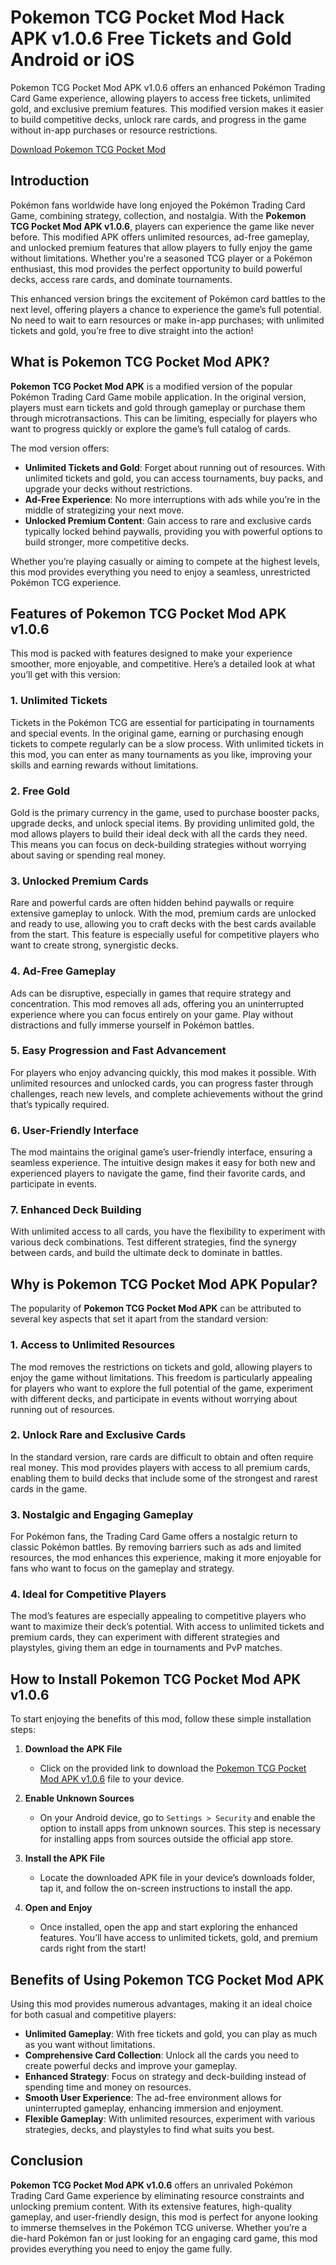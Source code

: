 # Pokemon TCG Pocket Mod Hack APK v1.0.6 Free Tickets and Gold Android or iOS
Pokemon TCG Pocket Mod APK v1.0.6 offers an enhanced Pokémon Trading Card Game experience, allowing players to access free tickets, unlimited gold, and exclusive premium features. This modified version makes it easier to build competitive decks, unlock rare cards, and progress in the game without in-app purchases or resource restrictions.

[Download Pokemon TCG Pocket Mod](https://techymody.com/pokemon-tcg-pocket-mod-apk-v1-0-5speed-hack-no-ads/)

## Introduction
Pokémon fans worldwide have long enjoyed the Pokémon Trading Card Game, combining strategy, collection, and nostalgia. With the **Pokemon TCG Pocket Mod APK v1.0.6**, players can experience the game like never before. This modified APK offers unlimited resources, ad-free gameplay, and unlocked premium features that allow players to fully enjoy the game without limitations. Whether you're a seasoned TCG player or a Pokémon enthusiast, this mod provides the perfect opportunity to build powerful decks, access rare cards, and dominate tournaments.

This enhanced version brings the excitement of Pokémon card battles to the next level, offering players a chance to experience the game’s full potential. No need to wait to earn resources or make in-app purchases; with unlimited tickets and gold, you’re free to dive straight into the action!

## What is Pokemon TCG Pocket Mod APK?
**Pokemon TCG Pocket Mod APK** is a modified version of the popular Pokémon Trading Card Game mobile application. In the original version, players must earn tickets and gold through gameplay or purchase them through microtransactions. This can be limiting, especially for players who want to progress quickly or explore the game’s full catalog of cards.

The mod version offers:
- **Unlimited Tickets and Gold**: Forget about running out of resources. With unlimited tickets and gold, you can access tournaments, buy packs, and upgrade your decks without restrictions.
- **Ad-Free Experience**: No more interruptions with ads while you’re in the middle of strategizing your next move.
- **Unlocked Premium Content**: Gain access to rare and exclusive cards typically locked behind paywalls, providing you with powerful options to build stronger, more competitive decks.

Whether you’re playing casually or aiming to compete at the highest levels, this mod provides everything you need to enjoy a seamless, unrestricted Pokémon TCG experience.

## Features of Pokemon TCG Pocket Mod APK v1.0.6
This mod is packed with features designed to make your experience smoother, more enjoyable, and competitive. Here’s a detailed look at what you’ll get with this version:

### 1. **Unlimited Tickets**
Tickets in the Pokémon TCG are essential for participating in tournaments and special events. In the original game, earning or purchasing enough tickets to compete regularly can be a slow process. With unlimited tickets in this mod, you can enter as many tournaments as you like, improving your skills and earning rewards without limitations.

### 2. **Free Gold**
Gold is the primary currency in the game, used to purchase booster packs, upgrade decks, and unlock special items. By providing unlimited gold, the mod allows players to build their ideal deck with all the cards they need. This means you can focus on deck-building strategies without worrying about saving or spending real money.

### 3. **Unlocked Premium Cards**
Rare and powerful cards are often hidden behind paywalls or require extensive gameplay to unlock. With the mod, premium cards are unlocked and ready to use, allowing you to craft decks with the best cards available from the start. This feature is especially useful for competitive players who want to create strong, synergistic decks.

### 4. **Ad-Free Gameplay**
Ads can be disruptive, especially in games that require strategy and concentration. This mod removes all ads, offering you an uninterrupted experience where you can focus entirely on your game. Play without distractions and fully immerse yourself in Pokémon battles.

### 5. **Easy Progression and Fast Advancement**
For players who enjoy advancing quickly, this mod makes it possible. With unlimited resources and unlocked cards, you can progress faster through challenges, reach new levels, and complete achievements without the grind that’s typically required.

### 6. **User-Friendly Interface**
The mod maintains the original game’s user-friendly interface, ensuring a seamless experience. The intuitive design makes it easy for both new and experienced players to navigate the game, find their favorite cards, and participate in events.

### 7. **Enhanced Deck Building**
With unlimited access to all cards, you have the flexibility to experiment with various deck combinations. Test different strategies, find the synergy between cards, and build the ultimate deck to dominate in battles.

## Why is Pokemon TCG Pocket Mod APK Popular?
The popularity of **Pokemon TCG Pocket Mod APK** can be attributed to several key aspects that set it apart from the standard version:

### **1. Access to Unlimited Resources**
The mod removes the restrictions on tickets and gold, allowing players to enjoy the game without limitations. This freedom is particularly appealing for players who want to explore the full potential of the game, experiment with different decks, and participate in events without worrying about running out of resources.

### **2. Unlock Rare and Exclusive Cards**
In the standard version, rare cards are difficult to obtain and often require real money. This mod provides players with access to all premium cards, enabling them to build decks that include some of the strongest and rarest cards in the game.

### **3. Nostalgic and Engaging Gameplay**
For Pokémon fans, the Trading Card Game offers a nostalgic return to classic Pokémon battles. By removing barriers such as ads and limited resources, the mod enhances this experience, making it more enjoyable for fans who want to focus on the gameplay and strategy.

### **4. Ideal for Competitive Players**
The mod’s features are especially appealing to competitive players who want to maximize their deck’s potential. With access to unlimited tickets and premium cards, they can experiment with different strategies and playstyles, giving them an edge in tournaments and PvP matches.

## How to Install Pokemon TCG Pocket Mod APK v1.0.6
To start enjoying the benefits of this mod, follow these simple installation steps:

1. **Download the APK File**
   - Click on the provided link to download the [Pokemon TCG Pocket Mod APK v1.0.6](https://techymody.com/pokemon-tcg-pocket-mod-apk-v1-0-5speed-hack-no-ads/) file to your device.

2. **Enable Unknown Sources**
   - On your Android device, go to `Settings > Security` and enable the option to install apps from unknown sources. This step is necessary for installing apps from sources outside the official app store.

3. **Install the APK File**
   - Locate the downloaded APK file in your device’s downloads folder, tap it, and follow the on-screen instructions to install the app.

4. **Open and Enjoy**
   - Once installed, open the app and start exploring the enhanced features. You’ll have access to unlimited tickets, gold, and premium cards right from the start!

## Benefits of Using Pokemon TCG Pocket Mod APK
Using this mod provides numerous advantages, making it an ideal choice for both casual and competitive players:

- **Unlimited Gameplay**: With free tickets and gold, you can play as much as you want without limitations.
- **Comprehensive Card Collection**: Unlock all the cards you need to create powerful decks and improve your gameplay.
- **Enhanced Strategy**: Focus on strategy and deck-building instead of spending time and money on resources.
- **Smooth User Experience**: The ad-free environment allows for uninterrupted gameplay, enhancing immersion and enjoyment.
- **Flexible Gameplay**: With unlimited resources, experiment with various strategies, decks, and playstyles to find what suits you best.

## Conclusion
**Pokemon TCG Pocket Mod APK v1.0.6** offers an unrivaled Pokémon Trading Card Game experience by eliminating resource constraints and unlocking premium content. With its extensive features, high-quality gameplay, and user-friendly design, this mod is perfect for anyone looking to immerse themselves in the Pokémon TCG universe. Whether you’re a die-hard Pokémon fan or just looking for an engaging card game, this mod provides everything you need to enjoy the game fully.

